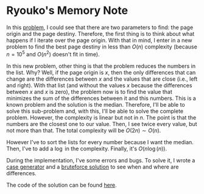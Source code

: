 # Ryouko's Memory Note

In this [problem](https://codeforces.com/contest/433/problem/C), I could see that there are two parameters to find: the page origin and the page destiny.
Therefore, the first thing is to think about what happens if I iterate over the page origin.
With that in mind, I enter in a new problem to find the best page destiny in less than $O(n)$ complexity (because $n=10^5$ and $O(n^2)$ doesn't fit in time).

In this new problem, other thing is that the problem reduces the numbers in the list. Why?
Well, if the page origin is $x$, then the only differences that can change are the differences between $x$ and the values that are close (i.e., left and right).
With that list (and without the values $x$ because the differences between $x$ and $x$ is zero), the problem now is to find the value that minimizes the sum of the differences between it and this numbers.
This is a known problem and the solution is the median.
Therefore, I'll be able to solve this sub-problem and, with this, I'll be able to solve the complete problem.
However, the complexity is linear but not in $n$. The point is that the numbers are the closest one to our value.
Then, I see twice every value, but not more than that. The total complexity will be $O(2n)\sim O(n)$.

However I've to sort the lists for every number because I want the median. Then, I've to add a $\log$ in the complexity.
Finally, it's $O(n\log(n))$.

During the implementation, I've some errors and bugs.
To solve it, I wrote a [case generator](./gen.py) and a [bruteforce solution](./brute.cpp) to see when and where are differences.

The code of the solution can be found [here](./solution.cpp).
